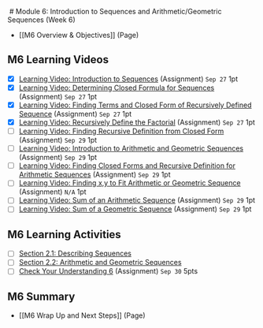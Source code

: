  # Module 6: Introduction to Sequences and Arithmetic/Geometric Sequences (Week 6)

- [[M6 Overview & Objectives]] (Page)

## M6 Learning Videos
- [x] [Learning Video: Introduction to Sequences](https://csusb.instructure.com/courses/15759/modules/items/1147659 "Learning Video: Introduction to Sequences") (Assignment) `Sep 27` 1pt
- [x] [Learning Video: Determining Closed Formula for Sequences](https://csusb.instructure.com/courses/15759/modules/items/1147658 "Learning Video: Determining Closed Formula for Sequences") (Assignment) `Sep 27` 1pt
- [x] [Learning Video: Finding Terms and Closed Form of Recursively Defined Sequence](https://csusb.instructure.com/courses/15759/modules/items/1147660 "Learning Video: Finding Terms and Closed Form of Recursively Defined Sequence") (Assignment) `Sep 27` 1pt
- [x] [Learning Video: Recursively Define the Factorial](https://csusb.instructure.com/courses/15759/modules/items/1147662 "Learning Video: Recursively Define the Factorial") (Assignment) `Sep 27` 1pt
- [ ] [Learning Video: Finding Recursive Definition from Closed Form](https://csusb.instructure.com/courses/15759/modules/items/1147661 "Learning Video: Finding Recursive Definition from Closed Form") (Assignment) `Sep 29` 1pt
- [ ] [Learning Video: Introduction to Arithmetic and Geometric Sequences](https://csusb.instructure.com/courses/15759/modules/items/1151897 "Learning Video: Introduction to Arithmetic and Geometric Sequences") (Assignment) `Sep 29` 1pt
- [ ] [Learning Video: Finding Closed Forms and Recursive Definition for Arithmetic Sequences](https://csusb.instructure.com/courses/15759/modules/items/1151894 "Learning Video: Finding Closed Forms and Recursive Definition for Arithmetic Sequences") (Assignment) `Sep 29` 1pt
- [ ] [Learning Video: Finding x,y to Fit Arithmetic or Geometric Sequence](https://csusb.instructure.com/courses/15759/modules/items/1151895 "Learning Video: Finding x,y to Fit Arithmetic or Geometric Sequence") (Assignment) `N/A` 1pt
- [ ] [Learning Video: Sum of an Arithmetic Sequence](https://csusb.instructure.com/courses/15759/modules/items/1151898 "Learning Video: Sum of an Arithmetic Sequence") (Assignment) `Sep 29` 1pt
- [ ] [Learning Video: Sum of a Geometric Sequence](https://csusb.instructure.com/courses/15759/modules/items/1151896 "Learning Video: Sum of a Geometric Sequence") (Assignment) `Sep 29` 1pt

## M6 Learning Activities
- [ ] [Section 2.1: Describing Sequences](https://csusb.instructure.com/courses/15759/modules/items/1147667)
- [ ] [Section 2.2: Arithmetic and Geometric Sequences](https://csusb.instructure.com/courses/15759/modules/items/1147668)
- [ ]  [Check Your Understanding 6](https://csusb.instructure.com/courses/15759/modules/items/1037470 "Check Your Understanding 6") (Assignment) `Sep 30` 5pts

## M6 Summary
- [[M6 Wrap Up and Next Steps]] (Page)
